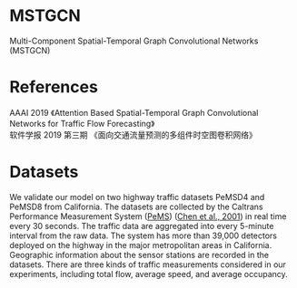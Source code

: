 # MSTGCN
Multi-Component Spatial-Temporal Graph Convolutional Networks (MSTGCN)

# References
AAAI 2019 《Attention Based Spatial-Temporal Graph Convolutional Networks for Traffic Flow Forecasting》  
软件学报 2019 第三期 《面向交通流量预测的多组件时空图卷积网络》

# Datasets
We validate our model on two highway traffic datasets PeMSD4 and PeMSD8 from California. The datasets are collected by the Caltrans Performance Measurement System ([PeMS](http://pems.dot.ca.gov/)) ([Chen et al., 2001](https://trrjournalonline.trb.org/doi/10.3141/1748-12)) in real time every 30 seconds. The traffic data are aggregated into every 5-minute interval from the raw data. The system has more than 39,000 detectors deployed on the highway in the major metropolitan areas in California. Geographic information about the sensor stations are recorded in the datasets. There are three kinds of traffic measurements considered in our experiments, including total flow, average speed, and average occupancy.